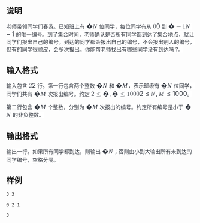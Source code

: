 <h2>说明</h2>

<span style="color:#32373F;font-family:Avenir&#44;font-size:15px;text-wrap:wrap;background-color:#FFFFFF;">老师带领同学们春游。已知班上有&nbsp;</span><span class="joplin-editable" style="color:#32373F;font-family:Avenir&#44;font-size:15px;text-wrap:wrap;background-color:#FFFFFF;"><span class="katex" style="text-rendering:auto;font-variant-numeric:normal;font-variant-east-asian:normal;font-variant-alternates:normal;font-kerning:auto;font-optical-sizing:auto;font-feature-settings:normal;font-variation-settings:normal;font-variant-position:normal;font-stretch:normal;font-size:1.21em;line-height:1.2;font-family:KaTeX_Main&#44;;"><span class="katex-mathml" style="border:0px;clip:rect(1px&#44;height:1px;overflow:hidden;padding:0px;position:absolute;width:1px;"><math xmlns="http://www.w3.org/1998/Math/MathML"><semantics><mrow><mi>�</mi></mrow></semantics></math></span><span class="katex-html" aria-hidden="true" style="border-color:currentcolor;"><span class="strut" style="border-color:currentcolor;display:inline-block;height:0.6833em;"></span><span class="mord mathnormal" style="border-color:currentcolor;font-family:KaTeX_Math;font-style:italic;margin-right:0.10903em;">N</span></span></span></span><span style="color:#32373F;font-family:Avenir&#44;font-size:15px;text-wrap:wrap;background-color:#FFFFFF;">&nbsp;位同学，每位同学有从&nbsp;</span><span class="joplin-editable" style="color:#32373F;font-family:Avenir&#44;font-size:15px;text-wrap:wrap;background-color:#FFFFFF;"><span class="katex" style="text-rendering:auto;font-variant-numeric:normal;font-variant-east-asian:normal;font-variant-alternates:normal;font-kerning:auto;font-optical-sizing:auto;font-feature-settings:normal;font-variation-settings:normal;font-variant-position:normal;font-stretch:normal;font-size:1.21em;line-height:1.2;font-family:KaTeX_Main&#44;;"><span class="katex-mathml" style="border:0px;clip:rect(1px&#44;height:1px;overflow:hidden;padding:0px;position:absolute;width:1px;"><math xmlns="http://www.w3.org/1998/Math/MathML"><semantics><mrow><mn>0</mn></mrow></semantics></math></span><span class="katex-html" aria-hidden="true" style="border-color:currentcolor;"><span class="strut" style="border-color:currentcolor;display:inline-block;height:0.6444em;"></span><span class="mord" style="border-color:currentcolor;">0</span></span></span></span><span style="color:#32373F;font-family:Avenir&#44;font-size:15px;text-wrap:wrap;background-color:#FFFFFF;">&nbsp;到&nbsp;</span><span class="joplin-editable" style="color:#32373F;font-family:Avenir&#44;font-size:15px;text-wrap:wrap;background-color:#FFFFFF;"><span class="katex" style="text-rendering:auto;font-variant-numeric:normal;font-variant-east-asian:normal;font-variant-alternates:normal;font-kerning:auto;font-optical-sizing:auto;font-feature-settings:normal;font-variation-settings:normal;font-variant-position:normal;font-stretch:normal;font-size:1.21em;line-height:1.2;font-family:KaTeX_Main&#44;;"><span class="katex-mathml" style="border:0px;clip:rect(1px&#44;height:1px;overflow:hidden;padding:0px;position:absolute;width:1px;"><math xmlns="http://www.w3.org/1998/Math/MathML"><semantics><mrow><mi>�</mi><mo>−</mo><mn>1</mn></mrow></semantics></math></span><span class="katex-html" aria-hidden="true" style="border-color:currentcolor;"><span class="strut" style="border-color:currentcolor;display:inline-block;height:0.7667em;vertical-align:-0.0833em;"></span><span class="mord mathnormal" style="border-color:currentcolor;font-family:KaTeX_Math;font-style:italic;margin-right:0.10903em;">N</span><span class="mspace" style="border-color:currentcolor;display:inline-block;margin-right:0.2222em;"></span><span class="mbin" style="border-color:currentcolor;">−</span><span class="mspace" style="border-color:currentcolor;display:inline-block;margin-right:0.2222em;"></span><span class="strut" style="border-color:currentcolor;display:inline-block;height:0.6444em;"></span><span class="mord" style="border-color:currentcolor;">1</span></span></span></span><span style="color:#32373F;font-family:Avenir&#44;font-size:15px;text-wrap:wrap;background-color:#FFFFFF;">&nbsp;的唯一编号。到了集合时间，老师确认是否所有同学都到达了集合地点，就让同学们报出自己的编号。到达的同学都会报出自己的编号，不会报出别人的编号，但有的同学很顽皮，会多次报出。你能帮老师找出有哪些同学没有到达吗 ?。</span>
<h2>输入格式</h2>

<span style="color:#32373F;font-family:Avenir&#44;font-size:15px;text-wrap:wrap;background-color:#FFFFFF;">输入包含&nbsp;</span><span class="joplin-editable" style="color:#32373F;font-family:Avenir&#44;font-size:15px;text-wrap:wrap;background-color:#FFFFFF;"><span class="katex" style="text-rendering:auto;font-variant-numeric:normal;font-variant-east-asian:normal;font-variant-alternates:normal;font-kerning:auto;font-optical-sizing:auto;font-feature-settings:normal;font-variation-settings:normal;font-variant-position:normal;font-stretch:normal;font-size:1.21em;line-height:1.2;font-family:KaTeX_Main&#44;;"><span class="katex-mathml" style="border:0px;clip:rect(1px&#44;height:1px;overflow:hidden;padding:0px;position:absolute;width:1px;"><math xmlns="http://www.w3.org/1998/Math/MathML"><semantics><mrow><mn>2</mn></mrow></semantics></math></span><span class="katex-html" aria-hidden="true" style="border-color:currentcolor;"><span class="strut" style="border-color:currentcolor;display:inline-block;height:0.6444em;"></span><span class="mord" style="border-color:currentcolor;">2</span></span></span></span><span style="color:#32373F;font-family:Avenir&#44;font-size:15px;text-wrap:wrap;background-color:#FFFFFF;">&nbsp;行。第一行包含两个整数&nbsp;</span><span class="joplin-editable" style="color:#32373F;font-family:Avenir&#44;font-size:15px;text-wrap:wrap;background-color:#FFFFFF;"><span class="katex" style="text-rendering:auto;font-variant-numeric:normal;font-variant-east-asian:normal;font-variant-alternates:normal;font-kerning:auto;font-optical-sizing:auto;font-feature-settings:normal;font-variation-settings:normal;font-variant-position:normal;font-stretch:normal;font-size:1.21em;line-height:1.2;font-family:KaTeX_Main&#44;;"><span class="katex-mathml" style="border:0px;clip:rect(1px&#44;height:1px;overflow:hidden;padding:0px;position:absolute;width:1px;"><math xmlns="http://www.w3.org/1998/Math/MathML"><semantics><mrow><mi>�</mi></mrow></semantics></math></span><span class="katex-html" aria-hidden="true" style="border-color:currentcolor;"><span class="strut" style="border-color:currentcolor;display:inline-block;height:0.6833em;"></span><span class="mord mathnormal" style="border-color:currentcolor;font-family:KaTeX_Math;font-style:italic;margin-right:0.10903em;">N</span></span></span></span><span style="color:#32373F;font-family:Avenir&#44;font-size:15px;text-wrap:wrap;background-color:#FFFFFF;">&nbsp;和&nbsp;</span><span class="joplin-editable" style="color:#32373F;font-family:Avenir&#44;font-size:15px;text-wrap:wrap;background-color:#FFFFFF;"><span class="katex" style="text-rendering:auto;font-variant-numeric:normal;font-variant-east-asian:normal;font-variant-alternates:normal;font-kerning:auto;font-optical-sizing:auto;font-feature-settings:normal;font-variation-settings:normal;font-variant-position:normal;font-stretch:normal;font-size:1.21em;line-height:1.2;font-family:KaTeX_Main&#44;;"><span class="katex-mathml" style="border:0px;clip:rect(1px&#44;height:1px;overflow:hidden;padding:0px;position:absolute;width:1px;"><math xmlns="http://www.w3.org/1998/Math/MathML"><semantics><mrow><mi>�</mi></mrow></semantics></math></span><span class="katex-html" aria-hidden="true" style="border-color:currentcolor;"><span class="strut" style="border-color:currentcolor;display:inline-block;height:0.6833em;"></span><span class="mord mathnormal" style="border-color:currentcolor;font-family:KaTeX_Math;font-style:italic;margin-right:0.10903em;">M</span></span></span></span><span style="color:#32373F;font-family:Avenir&#44;font-size:15px;text-wrap:wrap;background-color:#FFFFFF;">，表示班级有&nbsp;</span><span class="joplin-editable" style="color:#32373F;font-family:Avenir&#44;font-size:15px;text-wrap:wrap;background-color:#FFFFFF;"><span class="katex" style="text-rendering:auto;font-variant-numeric:normal;font-variant-east-asian:normal;font-variant-alternates:normal;font-kerning:auto;font-optical-sizing:auto;font-feature-settings:normal;font-variation-settings:normal;font-variant-position:normal;font-stretch:normal;font-size:1.21em;line-height:1.2;font-family:KaTeX_Main&#44;;"><span class="katex-mathml" style="border:0px;clip:rect(1px&#44;height:1px;overflow:hidden;padding:0px;position:absolute;width:1px;"><math xmlns="http://www.w3.org/1998/Math/MathML"><semantics><mrow><mi>�</mi></mrow></semantics></math></span><span class="katex-html" aria-hidden="true" style="border-color:currentcolor;"><span class="strut" style="border-color:currentcolor;display:inline-block;height:0.6833em;"></span><span class="mord mathnormal" style="border-color:currentcolor;font-family:KaTeX_Math;font-style:italic;margin-right:0.10903em;">N</span></span></span></span><span style="color:#32373F;font-family:Avenir&#44;font-size:15px;text-wrap:wrap;background-color:#FFFFFF;">&nbsp;位同学，同学们共有&nbsp;</span><span class="joplin-editable" style="color:#32373F;font-family:Avenir&#44;font-size:15px;text-wrap:wrap;background-color:#FFFFFF;"><span class="katex" style="text-rendering:auto;font-variant-numeric:normal;font-variant-east-asian:normal;font-variant-alternates:normal;font-kerning:auto;font-optical-sizing:auto;font-feature-settings:normal;font-variation-settings:normal;font-variant-position:normal;font-stretch:normal;font-size:1.21em;line-height:1.2;font-family:KaTeX_Main&#44;;"><span class="katex-mathml" style="border:0px;clip:rect(1px&#44;height:1px;overflow:hidden;padding:0px;position:absolute;width:1px;"><math xmlns="http://www.w3.org/1998/Math/MathML"><semantics><mrow><mi>�</mi></mrow></semantics></math></span><span class="katex-html" aria-hidden="true" style="border-color:currentcolor;"><span class="strut" style="border-color:currentcolor;display:inline-block;height:0.6833em;"></span><span class="mord mathnormal" style="border-color:currentcolor;font-family:KaTeX_Math;font-style:italic;margin-right:0.10903em;">M</span></span></span></span><span style="color:#32373F;font-family:Avenir&#44;font-size:15px;text-wrap:wrap;background-color:#FFFFFF;">&nbsp;次报出编号。约定&nbsp;</span><span class="joplin-editable" style="color:#32373F;font-family:Avenir&#44;font-size:15px;text-wrap:wrap;background-color:#FFFFFF;"><span class="katex" style="text-rendering:auto;font-variant-numeric:normal;font-variant-east-asian:normal;font-variant-alternates:normal;font-kerning:auto;font-optical-sizing:auto;font-feature-settings:normal;font-variation-settings:normal;font-variant-position:normal;font-stretch:normal;font-size:1.21em;line-height:1.2;font-family:KaTeX_Main&#44;;"><span class="katex-mathml" style="border:0px;clip:rect(1px&#44;height:1px;overflow:hidden;padding:0px;position:absolute;width:1px;"><math xmlns="http://www.w3.org/1998/Math/MathML"><semantics><mrow><mn>2</mn><mo>≤</mo><mi>�</mi><mo separator="true">&#44;</mo><mi>�</mi><mo>≤</mo><mn>1000</mn></mrow></semantics></math></span><span class="katex-html" aria-hidden="true" style="border-color:currentcolor;"><span class="strut" style="border-color:currentcolor;display:inline-block;height:0.7804em;vertical-align:-0.136em;"></span><span class="mord" style="border-color:currentcolor;">2</span><span class="mspace" style="border-color:currentcolor;display:inline-block;margin-right:0.2778em;"></span><span class="mrel" style="border-color:currentcolor;">≤</span><span class="mspace" style="border-color:currentcolor;display:inline-block;margin-right:0.2778em;"></span><span class="strut" style="border-color:currentcolor;display:inline-block;height:0.8778em;vertical-align:-0.1944em;"></span><span class="mord mathnormal" style="border-color:currentcolor;font-family:KaTeX_Math;font-style:italic;margin-right:0.10903em;">N</span><span class="mpunct" style="border-color:currentcolor;">&#44;</span><span class="mspace" style="border-color:currentcolor;display:inline-block;margin-right:0.1667em;"></span><span class="mord mathnormal" style="border-color:currentcolor;font-family:KaTeX_Math;font-style:italic;margin-right:0.10903em;">M</span><span class="mspace" style="border-color:currentcolor;display:inline-block;margin-right:0.2778em;"></span><span class="mrel" style="border-color:currentcolor;">≤</span><span class="mspace" style="border-color:currentcolor;display:inline-block;margin-right:0.2778em;"></span><span class="strut" style="border-color:currentcolor;display:inline-block;height:0.6444em;"></span><span class="mord" style="border-color:currentcolor;">1000</span></span></span></span><span style="color:#32373F;font-family:Avenir&#44;font-size:15px;text-wrap:wrap;background-color:#FFFFFF;">。</span><br style="color:#32373F;font-family:Avenir&#44;font-size:15px;text-wrap:wrap;background-color:#FFFFFF;" />
<span style="color:#32373F;font-family:Avenir&#44;font-size:15px;text-wrap:wrap;background-color:#FFFFFF;">第二行包含&nbsp;</span><span class="joplin-editable" style="color:#32373F;font-family:Avenir&#44;font-size:15px;text-wrap:wrap;background-color:#FFFFFF;"><span class="katex" style="text-rendering:auto;font-variant-numeric:normal;font-variant-east-asian:normal;font-variant-alternates:normal;font-kerning:auto;font-optical-sizing:auto;font-feature-settings:normal;font-variation-settings:normal;font-variant-position:normal;font-stretch:normal;font-size:1.21em;line-height:1.2;font-family:KaTeX_Main&#44;;"><span class="katex-mathml" style="border:0px;clip:rect(1px&#44;height:1px;overflow:hidden;padding:0px;position:absolute;width:1px;"><math xmlns="http://www.w3.org/1998/Math/MathML"><semantics><mrow><mi>�</mi></mrow></semantics></math></span><span class="katex-html" aria-hidden="true" style="border-color:currentcolor;"><span class="strut" style="border-color:currentcolor;display:inline-block;height:0.6833em;"></span><span class="mord mathnormal" style="border-color:currentcolor;font-family:KaTeX_Math;font-style:italic;margin-right:0.10903em;">M</span></span></span></span><span style="color:#32373F;font-family:Avenir&#44;font-size:15px;text-wrap:wrap;background-color:#FFFFFF;">&nbsp;个整数，分别为&nbsp;</span><span class="joplin-editable" style="color:#32373F;font-family:Avenir&#44;font-size:15px;text-wrap:wrap;background-color:#FFFFFF;"><span class="katex" style="text-rendering:auto;font-variant-numeric:normal;font-variant-east-asian:normal;font-variant-alternates:normal;font-kerning:auto;font-optical-sizing:auto;font-feature-settings:normal;font-variation-settings:normal;font-variant-position:normal;font-stretch:normal;font-size:1.21em;line-height:1.2;font-family:KaTeX_Main&#44;;"><span class="katex-mathml" style="border:0px;clip:rect(1px&#44;height:1px;overflow:hidden;padding:0px;position:absolute;width:1px;"><math xmlns="http://www.w3.org/1998/Math/MathML"><semantics><mrow><mi>�</mi></mrow></semantics></math></span><span class="katex-html" aria-hidden="true" style="border-color:currentcolor;"><span class="strut" style="border-color:currentcolor;display:inline-block;height:0.6833em;"></span><span class="mord mathnormal" style="border-color:currentcolor;font-family:KaTeX_Math;font-style:italic;margin-right:0.10903em;">M</span></span></span></span><span style="color:#32373F;font-family:Avenir&#44;font-size:15px;text-wrap:wrap;background-color:#FFFFFF;">&nbsp;次报出的编号。约定所有编号是小于&nbsp;</span><span class="joplin-editable" style="color:#32373F;font-family:Avenir&#44;font-size:15px;text-wrap:wrap;background-color:#FFFFFF;"><span class="katex" style="text-rendering:auto;font-variant-numeric:normal;font-variant-east-asian:normal;font-variant-alternates:normal;font-kerning:auto;font-optical-sizing:auto;font-feature-settings:normal;font-variation-settings:normal;font-variant-position:normal;font-stretch:normal;font-size:1.21em;line-height:1.2;font-family:KaTeX_Main&#44;;"><span class="katex-mathml" style="border:0px;clip:rect(1px&#44;height:1px;overflow:hidden;padding:0px;position:absolute;width:1px;"><math xmlns="http://www.w3.org/1998/Math/MathML"><semantics><mrow><mi>�</mi></mrow></semantics></math></span><span class="katex-html" aria-hidden="true" style="border-color:currentcolor;"><span class="strut" style="border-color:currentcolor;display:inline-block;height:0.6833em;"></span><span class="mord mathnormal" style="border-color:currentcolor;font-family:KaTeX_Math;font-style:italic;margin-right:0.10903em;">N</span></span></span></span><span style="color:#32373F;font-family:Avenir&#44;font-size:15px;text-wrap:wrap;background-color:#FFFFFF;">&nbsp;的非负整数。</span>
<h2>输出格式</h2>

<span style="color:#32373F;font-family:Avenir&#44;font-size:15px;text-wrap:wrap;background-color:#FFFFFF;">输出一行。如果所有同学都到达，则输出&nbsp;</span><span class="joplin-editable" style="color:#32373F;font-family:Avenir&#44;font-size:15px;text-wrap:wrap;background-color:#FFFFFF;"><span class="katex" style="text-rendering:auto;font-variant-numeric:normal;font-variant-east-asian:normal;font-variant-alternates:normal;font-kerning:auto;font-optical-sizing:auto;font-feature-settings:normal;font-variation-settings:normal;font-variant-position:normal;font-stretch:normal;font-size:1.21em;line-height:1.2;font-family:KaTeX_Main&#44;;"><span class="katex-mathml" style="border:0px;clip:rect(1px&#44;height:1px;overflow:hidden;padding:0px;position:absolute;width:1px;"><math xmlns="http://www.w3.org/1998/Math/MathML"><semantics><mrow><mi>�</mi></mrow></semantics></math></span><span class="katex-html" aria-hidden="true" style="border-color:currentcolor;"><span class="strut" style="border-color:currentcolor;display:inline-block;height:0.6833em;"></span><span class="mord mathnormal" style="border-color:currentcolor;font-family:KaTeX_Math;font-style:italic;margin-right:0.10903em;">N</span></span></span></span><span style="color:#32373F;font-family:Avenir&#44;font-size:15px;text-wrap:wrap;background-color:#FFFFFF;">；否则由小到大输出所有未到达的同学编号，空格分隔。</span>
<h2>样例</h2>
<pre><code class="language-input1">3 3
0 2 1</code></pre><pre><code class="language-output1">3</code></pre>